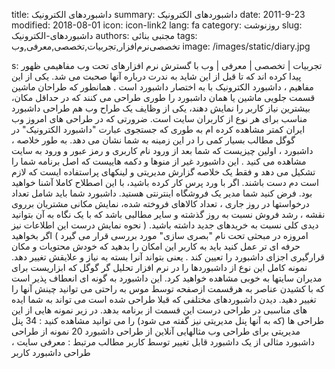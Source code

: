 title: داشبوردهای الکترونیک
summary: داشبوردهای الکترونیک
date: 2011-9-23
modified: 2018-08-01
icon:  icon-link2
lang: fa
category: روزنوشت
slug: داشبوردهای-الکترونیک
authors: مجتبی بنائی
tags: تخصصی‌نرم‌افزار,تجربیات,تخصصی,معرفی,وب
image: /images/static/diary.jpg

s: تجربیات | تخصصی | معرفی | وب با گسترش نرم افزارهای تحت وب مفاهیمی ظهور پیدا کرده اند که تا قبل از این شاید به ندرت درباره آنها صحبت می شد. یکی از این مفاهیم ، داشبورد الکترونیک با به اختصار داشبورد است . همانطور که طراحان ماشین قسمت جلویی ماشین یا همان داشبورد را طوری طراحی می کنند که در حداقل مکان، بیشترین نیاز کاربر را نمایش دهند، یکی از وظایف یک طراح وب هم طراحی داشبورد مناسب برای هر نوع از کاربران سایت است.    ضرورتی که در طراحی های امروز وب ایران کمتر مشاهده کرده ام به طوری که جستجوی عبارت "داشبورد الکترونیک" در گوگل مطالب بسیار کمی را در این زمینه به شما نشان می دهد.  به طور خلاصه ،  داشبورد ، اولین چیزیست که شما بعد از ورود نام کاربری و رمز عبور و ورود به سایت  مشاهده می کنید  .    این داشبورد غیر از منوها و دکمه هاییست که اصل برنامه شما را تشکیل می دهد و فقط یک خلاصه گزارش مدیریتی و لینکهای پراستفاده ایست که لازم است دم دست باشند. اگر با ورد پرس کار کرده باشید، با این اصطلاح کاملا آشنا خواهید بود.    فرض کنید شما مدیر یک فروشگاه اینترنتی هستید. داشبورد شما باید شامل تعداد درخواستها در روز جاری ، تعداد کالاهای فروخته شده، نمایش مکانی مشتریان برروی نقشه ، رشد فروش نسبت به روز گذشته و سایر مطالبی باشد که با یک نگاه به آن بتوانید دیدی کلی نسبت به خریدهای جدید داشته باشید. ( نحوه نمایش درست این اطلاعات نیز امروزه در مبحثی تحت نام "بصری سازی" مورد بررسی قرار می گیرد )  اگر بخواهید حرفه ای تر عمل کنید باید به کاربر این امکان را بدهید که خودش محتویات و مکان قرارگیری اجزای داشبورد را تعیین کند . یعنی بتواند آنرا بسته به نیاز و علایقش تغییر دهد. نمونه کامل این نوع از داشبوردها را در نرم افزار تحلیل گر گوگل  که ابزاریست برای مدیران سایتها  به خوبی مشاهده خواهید کرد. این داشبورد به گونه ای انعطاف پذیر است که با کشیدن عناصر به هرقسمت ازصفحه توسط موس به راحتی می توانید چینش آنها را تغییر دهید.  دیدن داشبوردهای مختلفی که قبلا طراحی شده است می تواند به شما ایده های مناسبی در طراحی درست این قسمت از برنامه بدهد. در زیر نمونه هایی از این طراحی ها (که به آنها پنل مدیریتی نیز گفته می شود) را می توانید مشاهده کنید :     34 پنل مدیریتی برای طراحی وب      مثالهایی آنلاین از طراحی      داشبورد    20 نمونه از طراحی داشبورد    مثالی از یک داشبورد قابل تغییر توسط کاربر     مطالب مرتبط : معرفی سایت ، طراحی داشبورد کاربر